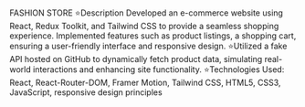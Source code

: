 FASHION STORE
⭐Description Developed an e-commerce website using React, Redux Toolkit, and Tailwind CSS to provide a
seamless shopping experience. Implemented features such as product listings, a shopping cart, ensuring a
user-friendly interface and responsive design.
⭐Utilized a fake API hosted on GitHub to dynamically fetch product data, simulating real-world interactions
and enhancing site functionality.
⭐Technologies Used: React, React-Router-DOM, Framer Motion, Tailwind CSS, HTML5, CSS3, JavaScript,
responsive design principles
